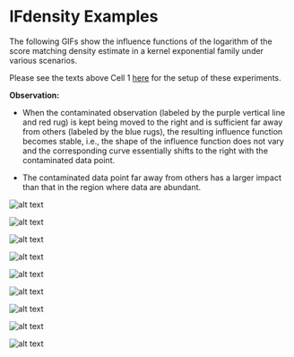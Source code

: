 # IFdensity Examples 

The following GIFs show the influence functions of the logarithm of the score matching 
density estimate in a kernel exponential family under various scenarios.

Please see the texts above Cell 1 
[here](https://github.com/zhoucx1119/IFdensity/blob/main/examples/inf-fun-all-points.ipynb) 
for the setup of these experiments. 

**Observation:** 

- When the contaminated observation (labeled by the purple vertical line and red rug) 
is kept being moved to the right and is sufficient far away from others (labeled by the blue rugs), 
the resulting influence function becomes stable, i.e., the shape of the influence function does not vary 
and the corresponding curve essentially shifts to the right with the contaminated data point.

- The contaminated data point far away from others has a larger impact than 
that in the region where data are abundant.

![alt text](IF-logdensity-waiting-kernel=gaussian_poly2-bw=5.0-pen=exp-8.0-contamweight=1e-08.gif)

![alt text](IF-logdensity-waiting-kernel=gaussian_poly2-bw=5.0-pen=exp-10.0-contamweight=1e-08.gif)

![alt text](IF-logdensity-waiting-kernel=gaussian_poly2-bw=5.0-pen=exp-12.0-contamweight=1e-08.gif)

![alt text](IF-logdensity-waiting-kernel=gaussian_poly2-bw=7.0-pen=exp-8.0-contamweight=1e-08.gif)

![alt text](IF-logdensity-waiting-kernel=gaussian_poly2-bw=7.0-pen=exp-10.0-contamweight=1e-08.gif)

![alt text](IF-logdensity-waiting-kernel=gaussian_poly2-bw=7.0-pen=exp-12.0-contamweight=1e-08.gif)

![alt text](IF-logdensity-waiting-kernel=gaussian_poly2-bw=9.0-pen=exp-8.0-contamweight=1e-08.gif)

![alt text](IF-logdensity-waiting-kernel=gaussian_poly2-bw=9.0-pen=exp-10.0-contamweight=1e-08.gif)

![alt text](IF-logdensity-waiting-kernel=gaussian_poly2-bw=9.0-pen=exp-12.0-contamweight=1e-08.gif)
